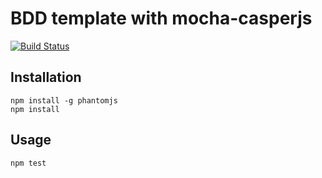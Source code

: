 # BDD template with mocha-casperjs

[![Build Status](https://travis-ci.org/tsmsogn/e2e-testing-with-mocha-casperjs.svg?branch=master)](https://travis-ci.org/tsmsogn/e2e-testing-with-mocha-casperjs)

## Installation

```
npm install -g phantomjs
npm install
```

## Usage

```
npm test
```
